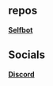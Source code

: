 ## repos
**[Selfbot](https://github.com/Lorcan-1/lorcanselfbot)**

## Socials  
**[Discord](<https://discord.com/users/992499799284781147>)**


